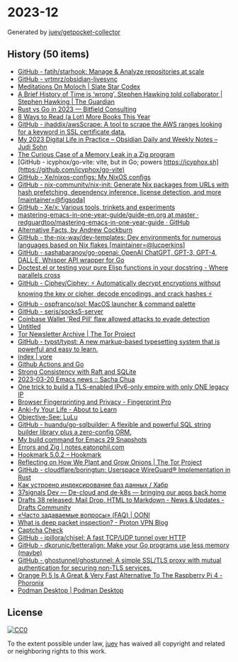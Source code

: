 # 2023-12

Generated by [juev/getpocket-collector](https://github.com/juev/getpocket-collector)

## History (50 items)

- [GitHub - fatih/starhook: Manage & Analyze repositories at scale](https://github.com/fatih/starhook)
- [GitHub - vrtmrz/obsidian-livesync](https://github.com/vrtmrz/obsidian-livesync)
- [Meditations On Moloch | Slate Star Codex](https://slatestarcodex.com/2014/07/30/meditations-on-moloch/)
- [A Brief History of Time is ‘wrong’, Stephen Hawking told collaborator | Stephen Hawking | The Guardian](https://www.theguardian.com/science/2023/mar/19/stephen-hawking-told-me-ive-changed-my-mind-my-book-is-wrong)
- [Rust vs Go in 2023 — Bitfield Consulting](https://bitfieldconsulting.com/golang/rust-vs-go)
- [8 Ways to Read (a Lot) More Books This Year](https://hbr.org/2017/02/8-ways-to-read-a-lot-more-books-this-year)
- [GitHub - jhaddix/awsScrape: A tool to scrape the AWS ranges looking for a keyword in SSL certificate data.](https://github.com/jhaddix/awsScrape)
- [My 2023 Digital Life in Practice – Obsidian Daily and Weekly Notes – Judi Sohn](https://judisohn.com/2023/03/19/my-2023-digital-life-in-practice-obsidian-daily-and-weekly-notes/)
- [The Curious Case of a Memory Leak in a Zig program](https://iamkroot.github.io/blog/zig-memleak)
- [GitHub - icyphox/go-vite: vite, but in Go; powers https://icyphox.sh](https://github.com/icyphox/go-vite)
- [GitHub - Xe/nixos-configs: My NixOS configs](https://github.com/Xe/nixos-configs)
- [GitHub - nix-community/nix-init: Generate Nix packages from URLs with hash prefetching, dependency inference, license detection, and more [maintainer=@figsoda]](https://github.com/nix-community/nix-init)
- [GitHub - Xe/x: Various tools, trinkets and experiments](https://github.com/Xe/x)
- [mastering-emacs-in-one-year-guide/guide-en.org at master · redguardtoo/mastering-emacs-in-one-year-guide · GitHub](https://github.com/redguardtoo/mastering-emacs-in-one-year-guide/blob/master/guide-en.org)
- [Alternative Facts, by Andrew Cockburn](https://harpers.org/archive/2023/03/alternative-facts-how-the-media-failed-julian-assange/)
- [GitHub - the-nix-way/dev-templates: Dev environments for numerous languages based on Nix flakes [maintainer=@lucperkins]](https://github.com/the-nix-way/dev-templates)
- [GitHub - sashabaranov/go-openai: OpenAI ChatGPT, GPT-3, GPT-4, DALL·E, Whisper API wrapper for Go](https://github.com/sashabaranov/go-openai)
- [Doctest.el or testing your pure Elisp functions in your docstring - Where parallels cross](https://ag91.github.io/blog/2023/03/20/doctestel-or-testing-your-pure-elisp-functions-in-your-docstring/)
- [GitHub - Ciphey/Ciphey: ⚡ Automatically decrypt encryptions without knowing the key or cipher, decode encodings, and crack hashes ⚡](https://github.com/Ciphey/Ciphey)
- [GitHub - ospfranco/sol: MacOS launcher & command palette](https://github.com/ospfranco/sol)
- [GitHub - serjs/socks5-server](https://github.com/serjs/socks5-server)
- [Coinbase Wallet 'Red Pill' flaw allowed attacks to evade detection](https://www.bleepingcomputer.com/news/security/coinbase-wallet-red-pill-flaw-allowed-attacks-to-evade-detection/)
- [Untitled](https://andrew-quinn.me/fzf)
- [Tor Newsletter Archive | The Tor Project](https://newsletter.torproject.org)
- [GitHub - typst/typst: A new markup-based typesetting system that is powerful and easy to learn.](https://github.com/typst/typst)
- [index | vore](https://vore.website)
- [Github Actions and Go](https://olegk.dev/github-actions-and-go)
- [Strong Consistency with Raft and SQLite](https://blog.sqlitecloud.io/strong-consistency-with-raft-and-sqlite)
- [2023-03-20 Emacs news :: Sacha Chua](https://sachachua.com/blog/2023/03/2023-03-20-emacs-news/)
- [One trick to build a TLS-enabled IPv6-only empire with only ONE legacy IP](https://ryan.lahfa.xyz/en/one-trick-to-build-a-tls-enabled-ipv6-only-empire-with-only-one-legacy-ip.html)
- [Browser Fingerprinting and Privacy - Fingerprint Pro](https://fingerprint.com/blog/browser-fingerprinting-privacy/)
- [Anki-fy Your Life - About to Learn](https://abouttolearn.substack.com/p/anki-fy-your-life)
- [Objective-See: LuLu](https://objective-see.org/products/lulu.html)
- [GitHub - huandu/go-sqlbuilder: A flexible and powerful SQL string builder library plus a zero-config ORM.](https://github.com/huandu/go-sqlbuilder)
- [My build command for Emacs 29 Snapshots](https://corwin.bru.st/2023-03-21-my-build-command-for-emacs-29-snapshots/)
- [Errors and Zig | notes.eatonphil.com](https://notes.eatonphil.com/errors-and-zig.html)
- [Hookmark 5.0.2 – Hookmark](https://hookproductivity.com/release-notes/hookmark-5-0-2)
- [Reflecting on How We Plant and Grow Onions | The Tor Project](https://blog.torproject.org/how-we-plant-and-grow-new-onions/)
- [GitHub - cloudflare/boringtun: Userspace WireGuard® Implementation in Rust](https://github.com/cloudflare/boringtun)
- [Как устроено индексирование баз данных / Хабр](https://habr.com/ru/companies/ruvds/articles/724066/)
- [37signals Dev — De-cloud and de-k8s — bringing our apps back home](https://dev.37signals.com/bringing-our-apps-back-home/)
- [Drafts 38 released: Mail Drop, HTML to Markdown - News & Updates - Drafts Community](https://forums.getdrafts.com/t/drafts-38-released-mail-drop-html-to-markdown/14101)
- [«Часто задаваемые вопросы» (FAQ) | OONI](https://ooni.org/ru/support/faq)
- [What is deep packet inspection? - Proton VPN Blog](https://protonvpn.com/blog/deep-packet-inspection/)
- [Captcha Check](https://www.dreamwidth.org/captcha)
- [GitHub - jpillora/chisel: A fast TCP/UDP tunnel over HTTP](https://github.com/jpillora/chisel)
- [GitHub - dkorunic/betteralign: Make your Go programs use less memory (maybe)](https://github.com/dkorunic/betteralign)
- [GitHub - ghostunnel/ghostunnel: A simple SSL/TLS proxy with mutual authentication for securing non-TLS services.](https://github.com/ghostunnel/ghostunnel)
- [Orange Pi 5 Is A Great & Very Fast Alternative To The Raspberry Pi 4 - Phoronix](https://www.phoronix.com/review/orange-pi-5)
- [Podman Desktop | Podman Desktop](https://podman-desktop.io/downloads)

## License

[![CC0](https://mirrors.creativecommons.org/presskit/buttons/88x31/svg/cc-zero.svg)](https://creativecommons.org/publicdomain/zero/1.0/)

To the extent possible under law, [juev](https://github.com/juev) has waived all copyright and related or neighboring rights to this work.
